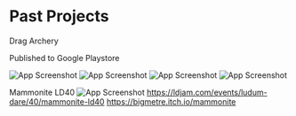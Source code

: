 # Past Projects 



Drag Archery

Published to Google Playstore

![App Screenshot](https://github.com/vuurmot/resume_stuff/blob/main/dragarchery/1.PNG)
![App Screenshot](https://github.com/vuurmot/resume_stuff/blob/main/dragarchery/2.PNG)
![App Screenshot](https://github.com/vuurmot/resume_stuff/blob/main/dragarchery/3.PNG)
![App Screenshot](https://github.com/vuurmot/resume_stuff/blob/main/dragarchery/4.PNG)


Mammonite LD40
![App Screenshot](https://github.com/vuurmot/resume_stuff/blob/main/ld40/1.PNG)
https://ldjam.com/events/ludum-dare/40/mammonite-ld40
https://bigmetre.itch.io/mammonite